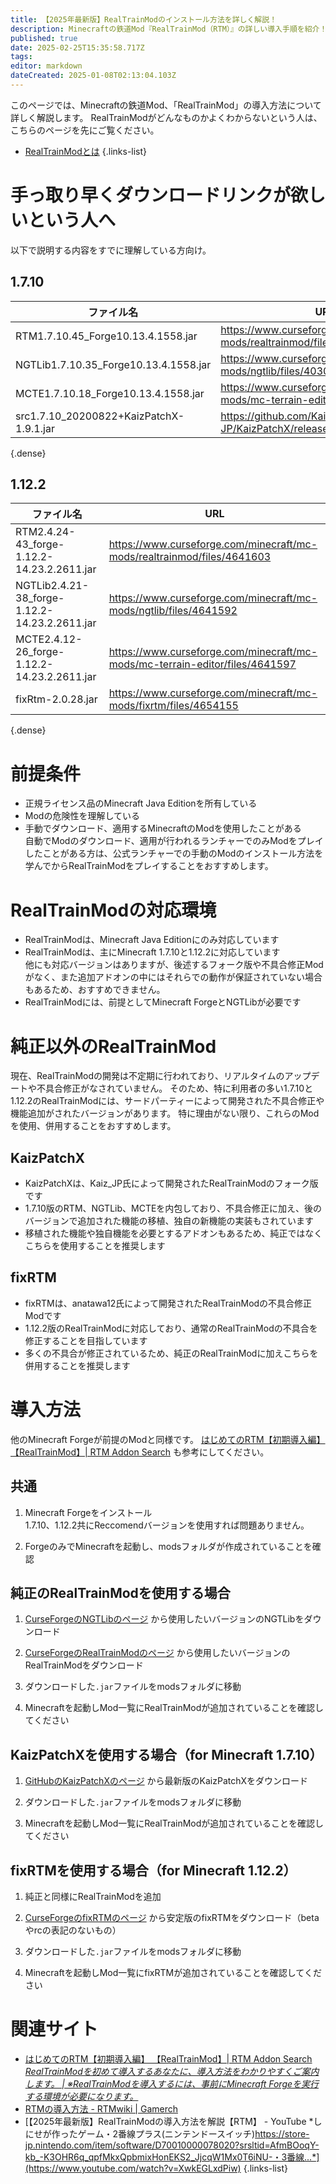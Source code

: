 ```yaml
---
title: 【2025年最新版】RealTrainModのインストール方法を詳しく解説！
description: Minecraftの鉄道Mod『RealTrainMod（RTM）』の詳しい導入手順を紹介！このページを読めば純正版のバージョン1.7.10・1.12.2の導入方法のほか、改良版のKaizPatchX・fixRTMの導入方法もまるわかり！
published: true
date: 2025-02-25T15:35:58.717Z
tags: 
editor: markdown
dateCreated: 2025-01-08T02:13:04.103Z
---
```


このページでは、Minecraftの鉄道Mod、「RealTrainMod」の導入方法について詳しく解説します。
RealTrainModがどんなものかよくわからないという人は、こちらのページを先にご覧ください。
- [RealTrainModとは](/ja/home#realtrainmodとは)
{.links-list}



# 手っ取り早くダウンロードリンクが欲しいという人へ

以下で説明する内容をすでに理解している方向け。

## 1.7.10
| ファイル名                                | URL                                                                          |
| --------------------------------------- | ---------------------------------------------------------------------------- |
| RTM1.7.10.45_Forge10.13.4.1558.jar      | https://www.curseforge.com/minecraft/mc-mods/realtrainmod/files/6221539      |
| NGTLib1.7.10.35_Forge10.13.4.1558.jar   | https://www.curseforge.com/minecraft/mc-mods/ngtlib/files/4030452            |
| MCTE1.7.10.18_Forge10.13.4.1558.jar     | https://www.curseforge.com/minecraft/mc-mods/mc-terrain-editor/files/4030456 |
| src1.7.10_20200822+KaizPatchX-1.9.1.jar | https://github.com/Kai-Z-JP/KaizPatchX/releases/tag/v1.9.1                   |
{.dense}

## 1.12.2
| ファイル名                                      | URL                                                                          |
| --------------------------------------------- | ---------------------------------------------------------------------------- |
| RTM2.4.24-43_forge-1.12.2-14.23.2.2611.jar    | https://www.curseforge.com/minecraft/mc-mods/realtrainmod/files/4641603      |
| NGTLib2.4.21-38_forge-1.12.2-14.23.2.2611.jar | https://www.curseforge.com/minecraft/mc-mods/ngtlib/files/4641592            |
| MCTE2.4.12-26_forge-1.12.2-14.23.2.2611.jar   | https://www.curseforge.com/minecraft/mc-mods/mc-terrain-editor/files/4641597 |
| fixRtm-2.0.28.jar                             | https://www.curseforge.com/minecraft/mc-mods/fixrtm/files/4654155            |
{.dense}


# 前提条件
* 正規ライセンス品のMinecraft Java Editionを所有している
* Modの危険性を理解している
* 手動でダウンロード、適用するMinecraftのModを使用したことがある  
  自動でModのダウンロード、適用が行われるランチャーでのみModをプレイしたことがある方は、公式ランチャーでの手動のModのインストール方法を学んでからRealTrainModをプレイすることをおすすめします。

# RealTrainModの対応環境

* RealTrainModは、Minecraft Java Editionにのみ対応しています
* RealTrainModは、主にMinecraft 1.7.10と1.12.2に対応しています  
他にも対応バージョンはありますが、後述するフォーク版や不具合修正Modがなく、また追加アドオンの中にはそれらでの動作が保証されていない場合もあるため、おすすめできません。
* RealTrainModには、前提としてMinecraft ForgeとNGTLibが必要です

# 純正以外のRealTrainMod
現在、RealTrainModの開発は不定期に行われており、リアルタイムのアップデートや不具合修正がなされていません。
そのため、特に利用者の多い1.7.10と1.12.2のRealTrainModには、サードパーティーによって開発された不具合修正や機能追加がされたバージョンがあります。
特に理由がない限り、これらのModを使用、併用することをおすすめします。

## KaizPatchX

* KaizPatchXは、Kaiz_JP氏によって開発されたRealTrainModのフォーク版です
* 1.7.10版のRTM、NGTLib、MCTEを内包しており、不具合修正に加え、後のバージョンで追加された機能の移植、独自の新機能の実装もされています
* 移植された機能や独自機能を必要とするアドオンもあるため、純正ではなくこちらを使用することを推奨します

## fixRTM

* fixRTMは、anatawa12氏によって開発されたRealTrainModの不具合修正Modです
* 1.12.2版のRealTrainModに対応しており、通常のRealTrainModの不具合を修正することを目指しています
* 多くの不具合が修正されているため、純正のRealTrainModに加えこちらを併用することを推奨します

# 導入方法

他のMinecraft Forgeが前提のModと同様です。
<a href="https://rtmaddon-search.com/how_to_rtm/" target="_blank">はじめてのRTM【初期導入編】 【RealTrainMod】| RTM Addon Search</a> も参考にしてください。

## 共通

1.  Minecraft Forgeをインストール  
    1.7.10、1.12.2共にReccomendバージョンを使用すれば問題ありません。

2.  ForgeのみでMinecraftを起動し、modsフォルダが作成されていることを確認

## 純正のRealTrainModを使用する場合

1. <a href="https://www.curseforge.com/minecraft/mc-mods/ngtlib" target="_blank">CurseForgeのNGTLibのページ</a> から使用したいバージョンのNGTLibをダウンロード

2. <a href="https://www.curseforge.com/minecraft/mc-mods/realtrainmod" target="_blank">CurseForgeのRealTrainModのページ</a> から使用したいバージョンのRealTrainModをダウンロード

3. ダウンロードした`.jar`ファイルをmodsフォルダに移動

4. Minecraftを起動しMod一覧にRealTrainModが追加されていることを確認してください

## KaizPatchXを使用する場合（for Minecraft 1.7.10）

1. <a href="https://github.com/Kai-Z-JP/KaizPatchX" target="_blank">GitHubのKaizPatchXのページ</a> から最新版のKaizPatchXをダウンロード

2. ダウンロードした`.jar`ファイルをmodsフォルダに移動

3. Minecraftを起動しMod一覧にRealTrainModが追加されていることを確認してください

## fixRTMを使用する場合（for Minecraft 1.12.2）

1. 純正と同様にRealTrainModを追加

2. <a href="https://www.curseforge.com/minecraft/mc-mods/fixrtm" target="_blank">CurseForgeのfixRTMのページ</a> から安定版のfixRTMをダウンロード（betaやrcの表記のないもの）

3. ダウンロードした`.jar`ファイルをmodsフォルダに移動

4. Minecraftを起動しMod一覧にfixRTMが追加されていることを確認してください

# 関連サイト
- [はじめてのRTM【初期導入編】 【RealTrainMod】| RTM Addon Search *RealTrainModを初めて導入するあなたに、導入方法をわかりやすくご案内します。 | ※RealTrainModを導入するには、事前にMinecraft Forgeを実行する環境が必要になります。*](https://rtmaddon-search.com/how_to_rtm/)
- [RTMの導入方法 - RTMwiki | Gamerch](https://gamerch.com/realtrainmod/677453)
- [【2025年最新版】RealTrainModの導入方法を解説【RTM】 - YouTube *しにせが作ったゲーム・2番線プラス(ニンテンドースイッチ)https://store-jp.nintendo.com/item/software/D70010000078020?srsltid=AfmBOoqY-kb_-K3OHR6q_qpfMkxQpbmixHonEKS2_JjcqW1Mx0T6iNU-・3番線...*](https://www.youtube.com/watch?v=XwkEGLxdPiw)
{.links-list}